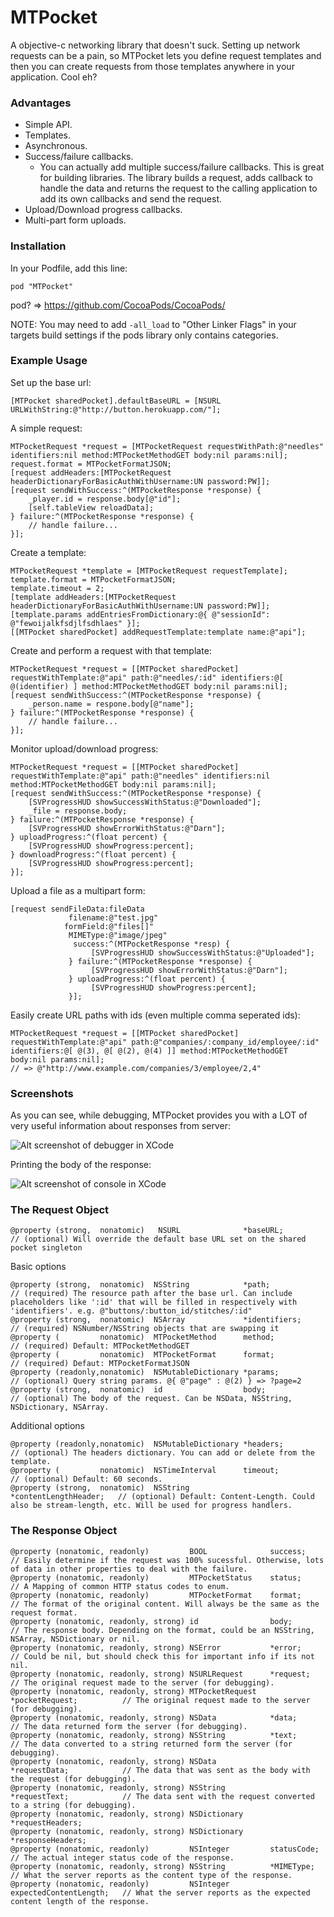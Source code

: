 MTPocket
========

A objective-c networking library that doesn't suck. Setting up network requests can be a pain, so MTPocket lets you define request templates and then you can create requests from those templates anywhere in your application. Cool eh?

### Advantages

- Simple API.
- Templates.
- Asynchronous.
- Success/failure callbacks.
  - You can actually add multiple success/failure callbacks. This is great for building libraries. The library builds a request, adds callback to handle the data and returns the request to the calling application to add its own callbacks and send the request.
- Upload/Download progress callbacks.
- Multi-part form uploads.

### Installation

In your Podfile, add this line:

    pod "MTPocket"

pod? => https://github.com/CocoaPods/CocoaPods/

NOTE: You may need to add `-all_load` to "Other Linker Flags" in your targets build settings if the pods library only contains categories.

### Example Usage

Set up the base url:

    [MTPocket sharedPocket].defaultBaseURL = [NSURL URLWithString:@"http://button.herokuapp.com/"];

A simple request:

    MTPocketRequest *request = [MTPocketRequest requestWithPath:@"needles" identifiers:nil method:MTPocketMethodGET body:nil params:nil];
    request.format = MTPocketFormatJSON;
    [request addHeaders:[MTPocketRequest headerDictionaryForBasicAuthWithUsername:UN password:PW]];
    [request sendWithSuccess:^(MTPocketResponse *response) {
        _player.id = response.body[@"id"];
        [self.tableView reloadData];
    } failure:^(MTPocketResponse *response) {
        // handle failure...
    }];

Create a template:

    MTPocketRequest *template = [MTPocketRequest requestTemplate];
    template.format = MTPocketFormatJSON;
    template.timeout = 2;
    [template addHeaders:[MTPocketRequest headerDictionaryForBasicAuthWithUsername:UN password:PW]];
    [template.params addEntriesFromDictionary:@{ @"sessionId": @"fewoijalkfsdjlfsdhlaes" }];
    [[MTPocket sharedPocket] addRequestTemplate:template name:@"api"];

Create and perform a request with that template:

    MTPocketRequest *request = [[MTPocket sharedPocket] requestWithTemplate:@"api" path:@"needles/:id" identifiers:@[ @(identifier) ] method:MTPocketMethodGET body:nil params:nil];
    [request sendWithSuccess:^(MTPocketResponse *response) {
        _person.name = respone.body[@"name"];
    } failure:^(MTPocketResponse *response) {
        // handle failure...
    }];

Monitor upload/download progress:

    MTPocketRequest *request = [[MTPocket sharedPocket] requestWithTemplate:@"api" path:@"needles" identifiers:nil method:MTPocketMethodGET body:nil params:nil];
    [request sendWithSuccess:^(MTPocketResponse *response) {
        [SVProgressHUD showSuccessWithStatus:@"Downloaded"];
        _file = response.body;
    } failure:^(MTPocketResponse *response) {
        [SVProgressHUD showErrorWithStatus:@"Darn"];
    } uploadProgress:^(float percent) {
        [SVProgressHUD showProgress:percent];
    } downloadProgress:^(float percent) {
        [SVProgressHUD showProgress:percent];
    }];

Upload a file as a multipart form:

    [request sendFileData:fileData
                 filename:@"test.jpg"
                formField:@"files[]"
                 MIMEType:@"image/jpeg"
                  success:^(MTPocketResponse *resp) {
                      [SVProgressHUD showSuccessWithStatus:@"Uploaded"];
                 } failure:^(MTPocketResponse *response) {
                      [SVProgressHUD showErrorWithStatus:@"Darn"];
                 } uploadProgress:^(float percent) {
                      [SVProgressHUD showProgress:percent];
                 }];

Easily create URL paths with ids (even multiple comma seperated ids):

    MTPocketRequest *request = [[MTPocket sharedPocket] requestWithTemplate:@"api" path:@"companies/:company_id/employee/:id" identifiers:@[ @(3), @[ @(2), @(4) ]] method:MTPocketMethodGET body:nil params:nil];
    // => @"http://www.example.com/companies/3/employee/2,4"

### Screenshots

As you can see, while debugging, MTPocket provides you with a LOT of very useful information about responses from server:

![Alt screenshot of debugger in XCode](https://dl.dropbox.com/u/2771219/github/MTPocket/1.png "XCode Debugger Interface")

Printing the body of the response:

![Alt screenshot of console in XCode](https://dl.dropbox.com/u/2771219/github/MTPocket/2.png "Printing body of response")

### The Request Object

    @property (strong,  nonatomic)   NSURL              *baseURL;               // (optional) Will override the default base URL set on the shared pocket singleton

Basic options

    @property (strong,  nonatomic)  NSString            *path;                  // (required) The resource path after the base url. Can include placeholders like ':id' that will be filled in respectively with 'identifiers'. e.g. @"buttons/:button_id/stitches/:id"
    @property (strong,  nonatomic)  NSArray             *identifiers;           // (required) NSNumber/NSString objects that are swapping it
    @property (         nonatomic)  MTPocketMethod      method;                 // (required) Default: MTPocketMethodGET
    @property (         nonatomic)  MTPocketFormat      format;                 // (required) Defaut: MTPocketFormatJSON
    @property (readonly,nonatomic)  NSMutableDictionary *params;                // (optional) Query string params. @{ @"page" : @(2) } => ?page=2
    @property (strong,  nonatomic)  id                  body;                   // (optional) The body of the request. Can be NSData, NSString, NSDictionary, NSArray.

Additional options

    @property (readonly,nonatomic)  NSMutableDictionary *headers;               // (optional) The headers dictionary. You can add or delete from the template.
    @property (         nonatomic)  NSTimeInterval      timeout;                // (optional) Default: 60 seconds.
    @property (strong,  nonatomic)  NSString            *contentLengthHeader;   // (optional) Default: Content-Length. Could also be stream-length, etc. Will be used for progress handlers.

### The Response Object

    @property (nonatomic, readonly)         BOOL              success;                 // Easily determine if the request was 100% sucessful. Otherwise, lots of data in other properties to deal with the failure.
    @property (nonatomic, readonly)         MTPocketStatus    status;                  // A Mapping of common HTTP status codes to enum.
    @property (nonatomic, readonly)         MTPocketFormat    format;                  // The format of the original content. Will always be the same as the request format.
    @property (nonatomic, readonly, strong) id                body;                    // The response body. Depending on the format, could be an NSString, NSArray, NSDictionary or nil.
    @property (nonatomic, readonly, strong) NSError           *error;                  // Could be nil, but should check this for important info if its not nil.
    @property (nonatomic, readonly, strong) NSURLRequest      *request;                // The original request made to the server (for debugging).
    @property (nonatomic, readonly, strong) MTPocketRequest   *pocketRequest;          // The original request made to the server (for debugging).
    @property (nonatomic, readonly, strong) NSData            *data;                   // The data returned form the server (for debugging).
    @property (nonatomic, readonly, strong) NSString          *text;                   // The data converted to a string returned form the server (for debugging).
    @property (nonatomic, readonly, strong) NSData            *requestData;            // The data that was sent as the body with the request (for debugging).
    @property (nonatomic, readonly, strong) NSString          *requestText;            // The data sent with the request converted to a string (for debugging).
    @property (nonatomic, readonly, strong) NSDictionary      *requestHeaders;
    @property (nonatomic, readonly, strong) NSDictionary      *responseHeaders;
    @property (nonatomic, readonly)         NSInteger         statusCode;              // The actual integer status code of the response.
    @property (nonatomic, readonly, strong) NSString          *MIMEType;               // What the server reports as the content type of the response.
    @property (nonatomic, readonly)         NSInteger         expectedContentLength;   // What the server reports as the expected content length of the response.
